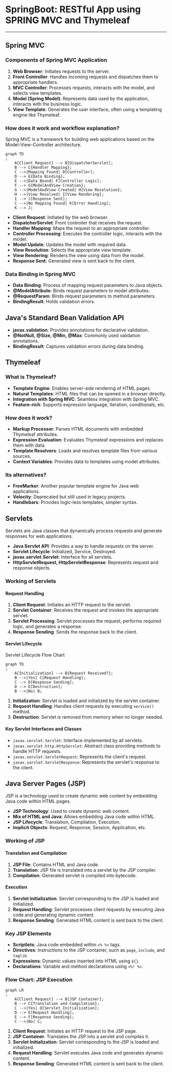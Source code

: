 # SpringBoot: RESTful App using SPRING MVC and Thymeleaf

---

## Spring MVC

### Components of Spring MVC Application

1. **Web Browser**: Initiates requests to the server.
2. **Front Controller**: Handles incoming requests and dispatches them to appropriate handlers.
3. **MVC Controller**: Processes requests, interacts with the model, and selects view templates.
4. **Model (Spring Model)**: Represents data used by the application, interacts with the business logic.
5. **View Template**: Generates the user interface, often using a templating engine like Thymeleaf.

### How does it work and workflow explanation?

Spring MVC is a framework for building web applications based on the Model-View-Controller architecture.

```mermaid
graph TD
;
    A[Client Request] --> B[DispatcherServlet];
    B --> C{Handler Mapping};
    C -->|Mapping Found| D[Controller];
    D --> E{Data Binding};
    E -->|Data Bound| F[Controller Logic];
    F --> G{ModelAndView Creation};
    G -->|ModelAndView Created| H{View Resolution};
    H -->|View Resolved| I[View Rendering];
    I --> J[Response Sent];
    C -->|No Mapping Found| K[Error Handling];
    K --> J;
```

- **Client Request**: Initiated by the web browser.
- **DispatcherServlet**: Front controller that receives the request.
- **Handler Mapping**: Maps the request to an appropriate controller.
- **Controller Processing**: Executes the controller logic, interacts with the model.
- **Model Update**: Updates the model with required data.
- **View Resolution**: Selects the appropriate view template.
- **View Rendering**: Renders the view using data from the model.
- **Response Sent**: Generated view is sent back to the client.

### Data Binding in Spring MVC

- **Data Binding**: Process of mapping request parameters to Java objects.
- **@ModelAttribute**: Binds request parameters to model attributes.
- **@RequestParam**: Binds request parameters to method parameters.
- **BindingResult**: Holds validation errors.

## Java's Standard Bean Validation API

- **javax.validation**: Provides annotations for declarative validation.
- **@NotNull, @Size, @Min, @Max**: Commonly used validation annotations.
- **BindingResult**: Captures validation errors during data binding.

## Thymeleaf

### What is Thymeleaf?

- **Template Engine**: Enables server-side rendering of HTML pages.
- **Natural Templates**: HTML files that can be opened in a browser directly.
- **Integration with Spring MVC**: Seamless integration with Spring MVC.
- **Feature-rich**: Supports expression language, iteration, conditionals, etc.

### How does it work?

- **Markup Processor**: Parses HTML documents with embedded Thymeleaf attributes.
- **Expression Evaluation**: Evaluates Thymeleaf expressions and replaces them with data.
- **Template Resolvers**: Loads and resolves template files from various sources.
- **Context Variables**: Provides data to templates using model attributes.

### Its alternatives?

- **FreeMarker**: Another popular template engine for Java web applications.
- **Velocity**: Deprecated but still used in legacy projects.
- **Handlebars**: Provides logic-less templates, simpler syntax.

## Servlets

Servlets are Java classes that dynamically process requests and generate responses for web applications.

- **Java Servlet API**: Provides a way to handle requests on the server.
- **Servlet Lifecycle**: Initialized, Service, Destroyed.
- **javax.servlet.Servlet**: Interface for all servlets.
- **HttpServletRequest, HttpServletResponse**: Represents request and response objects.

### Working of Servlets

#### Request Handling

1. **Client Request**: Initiates an HTTP request to the servlet.
2. **Servlet Container**: Receives the request and invokes the appropriate servlet.
3. **Servlet Processing**: Servlet processes the request, performs required logic, and generates a response.
4. **Response Sending**: Sends the response back to the client.

#### Servlet Lifecycle

Servlet Lifecycle Flow Chart

```mermaid
graph TD
;
    A[Initialization] --> B{Request Received?};
    B -->|Yes| C[Request Handling];
    C --> D[Response Sending];
    D --> E[Destruction];
    B -->|No| B;
```

1. **Initialization**: Servlet is loaded and initialized by the servlet container.
2. **Request Handling**: Handles client requests by executing `service()` method.
3. **Destruction**: Servlet is removed from memory when no longer needed.

#### Key Servlet Interfaces and Classes

- `javax.servlet.Servlet`: Interface implemented by all servlets.
- `javax.servlet.http.HttpServlet`: Abstract class providing methods to handle HTTP requests.
- `javax.servlet.ServletRequest`: Represents the client's request.
- `javax.servlet.ServletResponse`: Represents the servlet's response to the client.

## Java Server Pages (JSP)

JSP is a technology used to create dynamic web content by embedding Java code within HTML pages.

- **JSP Technology**: Used to create dynamic web content.
- **Mix of HTML and Java**: Allows embedding Java code within HTML.
- **JSP Lifecycle**: Translation, Compilation, Execution.
- **Implicit Objects**: Request, Response, Session, Application, etc.

### Working of JSP

#### Translation and Compilation

1. **JSP File**: Contains HTML and Java code.
2. **Translation**: JSP file is translated into a servlet by the JSP compiler.
3. **Compilation**: Generated servlet is compiled into bytecode.

#### Execution

1. **Servlet Initialization**: Servlet corresponding to the JSP is loaded and initialized.
2. **Request Handling**: Servlet processes client requests by executing Java code and generating dynamic content.
3. **Response Sending**: Generated HTML content is sent back to the client.

### Key JSP Elements

- **Scriptlets**: Java code embedded within `<% %>` tags.
- **Directives**: Instructions to the JSP container, such as `page`, `include`, and `taglib`.
- **Expressions**: Dynamic values inserted into HTML using `${}`.
- **Declarations**: Variable and method declarations using `<%! %>`.

### Flow Chart: JSP Execution

```mermaid
graph LR
;
    A[Client Request] --> B[JSP Container];
    B --> C{Translation and Compilation};
    C -->|Yes| D[Servlet Initialization];
    D --> E[Request Handling];
    E --> F[Response Sending];
    C -->|No| C;
```

1. **Client Request**: Initiates an HTTP request to the JSP page.
2. **JSP Container**: Translates the JSP into a servlet and compiles it.
3. **Servlet Initialization**: Servlet corresponding to the JSP is loaded and initialized.
4. **Request Handling**: Servlet executes Java code and generates dynamic content.
5. **Response Sending**: Generated HTML content is sent back to the client.